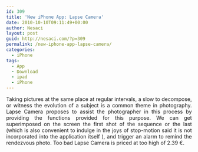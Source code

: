 ```yaml
---
id: 309
title: 'New iPhone App: Lapse Camera'
date: 2010-10-10T09:11:49+00:00
author: Nesaci
layout: post
guid: http://nesaci.com/?p=309
permalink: /new-iphone-app-lapse-camera/
categories:
  - iPhone
tags:
  - App
  - Download
  - ipad
  - iPhone
---
```

<p style="text-align: justify;">
  Taking pictures at the same place at regular intervals, a slow to decompose, or witness the evolution of a subject is a common theme in photography. Lapse Camera proposes to assist the photographer in this process by providing the functions provided for this purpose. We can get superimposed on the screen the first shot of the sequence or the last (which is also convenient to indulge in the joys of stop-motion said it is not incorporated into the application itself ), and trigger an alarm to remind the rendezvous photo. Too bad Lapse Camera is priced at too high of 2.39 €.
</p>